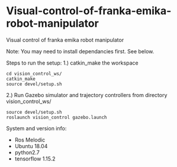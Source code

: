 # Visual-control-of-franka-emika-robot-manipulator
Visual control of franka emika robot manipulator

Note: You may need to install dependancies first. See below.

Steps to run the setup:
1.) catkin_make the workspace
  ```
  cd vision_control_ws/
  catkin_make
  source devel/setup.sh
  ```

2.) Run Gazebo simulator and trajectory controllers
  from directory vision_control_ws/
  ```
  source devel/setup.sh
  roslaunch vision_control gazebo.launch 
  ```
  
  System and version info:
   - Ros Melodic
   - Ubuntu 18.04
   - python2.7
   - tensorflow 1.15.2
